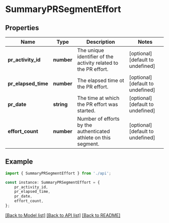 # SummaryPRSegmentEffort


## Properties

Name | Type | Description | Notes
------------ | ------------- | ------------- | -------------
**pr_activity_id** | **number** | The unique identifier of the activity related to the PR effort. | [optional] [default to undefined]
**pr_elapsed_time** | **number** | The elapsed time ot the PR effort. | [optional] [default to undefined]
**pr_date** | **string** | The time at which the PR effort was started. | [optional] [default to undefined]
**effort_count** | **number** | Number of efforts by the authenticated athlete on this segment. | [optional] [default to undefined]

## Example

```typescript
import { SummaryPRSegmentEffort } from './api';

const instance: SummaryPRSegmentEffort = {
    pr_activity_id,
    pr_elapsed_time,
    pr_date,
    effort_count,
};
```

[[Back to Model list]](../README.md#documentation-for-models) [[Back to API list]](../README.md#documentation-for-api-endpoints) [[Back to README]](../README.md)
